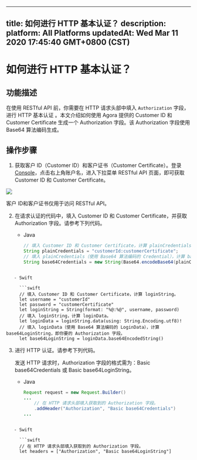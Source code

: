 
---
title: 如何进行 HTTP 基本认证？
description: 
platform: All Platforms
updatedAt: Wed Mar 11 2020 17:45:40 GMT+0800 (CST)
---
# 如何进行 HTTP 基本认证？
## 功能描述

在使用 RESTful API 前，你需要在 HTTP 请求头部中填入 `Authorization` 字段，进行 HTTP 基本认证 。本文介绍如何使用 Agora 提供的 Customer ID 和 Customer Certificate 生成一个 Authorization 字段。该 Authorization 字段使用 Base64 算法编码生成。

## 操作步骤

1. 获取客户 ID（Customer ID）和客户证书（Customer Certificate）。登录 [Console](https://console.agora.io/)，点击右上角账户名，进入下拉菜单 RESTful API 页面，即可获取 Customer ID 和 Customer Certificate。
 
 ![](https://web-cdn.agora.io/docs-files/1571022863083)

 <div class="alert note">客户 ID和客户证书仅用于访问 RESTful API。</div>
 
2. 在请求认证的代码中，填入 Customer ID 和 Customer Certificate，并获取 Authorization 字段。请参考下列代码。

   - Java

     ```java
     // 填入 Customer ID 和 Customer Certificate，计算 plainCredentials。
     String plainCredentials = "customerId:customerCertificate";
     // 填入 plainCredentials（使用 Base64 算法编码的 Credential），计算 base64Credentials，即你要的 Authorization 字段。
     String base64Credentials = new String(Base64.encodeBase64(plainCredentials.getBytes()));
```

   - Swift

     ```swift
     // 填入 Customer ID 和 Customer Certificate，计算 loginString。
     let username = "customerId"
     let password = "customerCertificate"
     let loginString = String(format: "%@:%@", username, password)
     // 填入 loginString，计算 loginData。
     let loginData = loginString.data(using: String.Encoding.utf8)!
     // 填入 loginData（使用 Base64 算法编码的 LoginData），计算 base64LoginString，即你要的 Authorization 字段。
     let base64LoginString = loginData.base64EncodedString()
```

3. 进行 HTTP 认证。请参考下列代码。

   <div class="alert note">发送 HTTP 请求时，Authorization 字段的格式需为：Basic base64Credentials 或 Basic base64LoginString。</div>

   - Java

     ```java
     Request request = new Request.Builder()
     ...
         // 在 HTTP 请求头部填入获取到的 Authorization 字段。
         .addHeader("Authorization", "Basic base64Credentials")
     ...
```

   - Swift

     ```swift
     // 在 HTTP 请求头部填入获取到的 Authorization 字段。
     let headers = ["Authorization", "Basic base64LoginString"]
```

     
